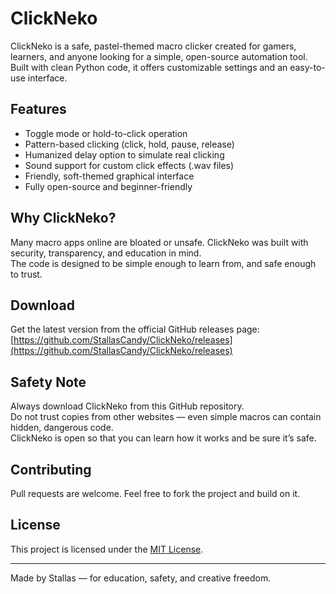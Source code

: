 # ClickNeko

ClickNeko is a safe, pastel-themed macro clicker created for gamers, learners, and anyone looking for a simple, open-source automation tool.  
Built with clean Python code, it offers customizable settings and an easy-to-use interface.

## Features

- Toggle mode or hold-to-click operation
- Pattern-based clicking (click, hold, pause, release)
- Humanized delay option to simulate real clicking
- Sound support for custom click effects (.wav files)
- Friendly, soft-themed graphical interface
- Fully open-source and beginner-friendly

## Why ClickNeko?

Many macro apps online are bloated or unsafe. ClickNeko was built with security, transparency, and education in mind.  
The code is designed to be simple enough to learn from, and safe enough to trust.

## Download

Get the latest version from the official GitHub releases page:  
[https://github.com/StallasCandy/ClickNeko/releases](https://github.com/StallasCandy/ClickNeko/releases)

## Safety Note

Always download ClickNeko from this GitHub repository.  
Do not trust copies from other websites — even simple macros can contain hidden, dangerous code.  
ClickNeko is open so that you can learn how it works and be sure it’s safe.

## Contributing

Pull requests are welcome. Feel free to fork the project and build on it.

## License

This project is licensed under the [MIT License](LICENSE).

---

Made by Stallas — for education, safety, and creative freedom.
